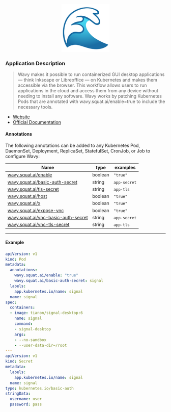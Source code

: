 <p align="center">
  <img width="150" height="150" src="https://raw.githubusercontent.com/gruberdev/homelab/main/docs/assets/logos/wavy.png" />
</p>


### Application Description

> Wavy makes it possible to run containerized GUI desktop applications — think Inkscape or Libreoffice — on Kubernetes and makes them accessible via the browser. This workflow allows users to run applications in the cloud and access them from any device without needing to install any software. Wavy works by patching Kubernetes Pods that are annotated with wavy.squat.ai/enable=true to include the necessary tools.

- [Website][website-uri]
- [Official Documentation][docs-uri]

[website-uri]: https://github.com/wavyland/wavy
[docs-uri]: https://github.com/wavyland/wavy/blob/main/README.md

#### Annotations

The following annotations can be added to any Kubernetes Pod, DaemonSet, Deployment, ReplicaSet, StatefulSet, CronJob, or Job to configure Wavy:

|Name|type|examples|
|----|----|-------|
|[wavy.squat.ai/enable](#enable)|boolean|`"true"`|
|[wavy.squat.ai/basic-auth-secret](#basic-auth-secret)|string|`app-secret`|
|[wavy.squat.ai/tls-secret](#tls-secret)|string|`app-tls`|
|[wavy.squat.ai/host](#host)|boolean|`"true"`|
|[wavy.squat.ai/x](#x)|boolean|`"true"`|
|[wavy.squat.ai/expose-vnc](#expose-vnc)|boolean|`"true"`|
|[wavy.squat.ai/vnc-basic-auth-secret](#vnc-basic-auth-secret)|string|`app-secret`|
|[wavy.squat.ai/vnc-tls-secret](#vnc-tls-secret)|string|`app-tls`|

---
#### Example

```yaml
apiVersion: v1
kind: Pod
metadata:
  annotations:
    wavy.squat.ai/enable: "true"
    wavy.squat.ai/basic-auth-secret: signal
  labels:
    app.kubernetes.io/name: signal
  name: signal
spec:
  containers:
  - image: tianon/signal-desktop:6
    name: signal
    command:
    - signal-desktop
    args:
    - --no-sandbox
    - --user-data-dir=/root
---
apiVersion: v1
kind: Secret
metadata:
  labels:
    app.kubernetes.io/name: signal
  name: signal
type: kubernetes.io/basic-auth
stringData:
  username: user
  password: pass
```
